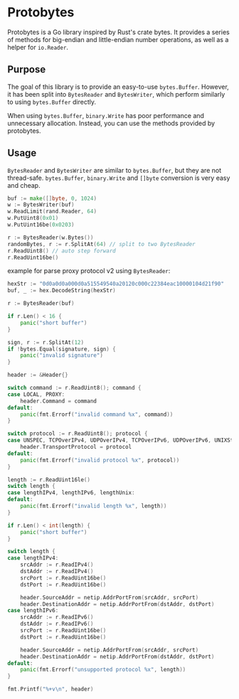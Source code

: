 # Protobytes

Protobytes is a Go library inspired by Rust's crate bytes. It provides a series of methods for big-endian and little-endian number operations, as well as a helper for `io.Reader`.

## Purpose

The goal of this library is to provide an easy-to-use `bytes.Buffer`. However, it has been split into `BytesReader` and `BytesWriter`, which perform similarly to using `bytes.Buffer` directly.

When using `bytes.Buffer`, `binary.Write` has poor performance and unnecessary allocation. Instead, you can use the methods provided by protobytes.

## Usage

`BytesReader` and `BytesWriter` are similar to `bytes.Buffer`, but they are not thread-safe. `bytes.Buffer`, `binary.Write` and `[]byte` conversion is very easy and cheap.

```go
buf := make([]byte, 0, 1024)
w := BytesWriter(buf)
w.ReadLimit(rand.Reader, 64)
w.PutUint8(0x01)
w.PutUint16be(0x0203)

r := BytesReader(w.Bytes())
randomBytes, r := r.SplitAt(64) // split to two BytesReader
r.ReadUint8() // auto step forward
r.ReadUint16be()
```

example for parse proxy protocol v2 using `BytesReader`:

```go
hexStr := "0d0a0d0a000d0a515549540a20120c000c22384eac10000104d21f90"
buf, _ := hex.DecodeString(hexStr)

r := BytesReader(buf)

if r.Len() < 16 {
    panic("short buffer")
}

sign, r := r.SplitAt(12)
if !bytes.Equal(signature, sign) {
    panic("invalid signature")
}

header := &Header{}

switch command := r.ReadUint8(); command {
case LOCAL, PROXY:
    header.Command = command
default:
    panic(fmt.Errorf("invalid command %x", command))
}

switch protocol := r.ReadUint8(); protocol {
case UNSPEC, TCPOverIPv4, UDPOverIPv4, TCPOverIPv6, UDPOverIPv6, UNIXStream, UNIXDatagram:
    header.TransportProtocol = protocol
default:
    panic(fmt.Errorf("invalid protocol %x", protocol))
}

length := r.ReadUint16le()
switch length {
case lengthIPv4, lengthIPv6, lengthUnix:
default:
    panic(fmt.Errorf("invalid length %x", length))
}

if r.Len() < int(length) {
    panic("short buffer")
}

switch length {
case lengthIPv4:
    srcAddr := r.ReadIPv4()
    dstAddr := r.ReadIPv4()
    srcPort := r.ReadUint16be()
    dstPort := r.ReadUint16be()

    header.SourceAddr = netip.AddrPortFrom(srcAddr, srcPort)
    header.DestinationAddr = netip.AddrPortFrom(dstAddr, dstPort)
case lengthIPv6:
    srcAddr := r.ReadIPv6()
    dstAddr := r.ReadIPv6()
    srcPort := r.ReadUint16be()
    dstPort := r.ReadUint16be()

    header.SourceAddr = netip.AddrPortFrom(srcAddr, srcPort)
    header.DestinationAddr = netip.AddrPortFrom(dstAddr, dstPort)
default:
    panic(fmt.Errorf("unsupported protocol %x", length))
}

fmt.Printf("%+v\n", header)
```
